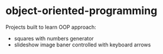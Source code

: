 # object-oriented-programming

Projects built to learn OOP approach:

- squares with numbers generator
- slideshow image baner controlled with keyboard arrows
